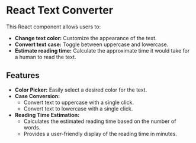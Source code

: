 # React Text Converter

This React component allows users to:

- **Change text color:** Customize the appearance of the text.
- **Convert text case:** Toggle between uppercase and lowercase.
- **Estimate reading time:** Calculate the approximate time it would take for a human to read the text.

## Features

- **Color Picker:** Easily select a desired color for the text.
- **Case Conversion:** 
    - Convert text to uppercase with a single click.
    - Convert text to lowercase with a single click.
- **Reading Time Estimation:** 
    - Calculates the estimated reading time based on the number of words.
    - Provides a user-friendly display of the reading time in minutes.

